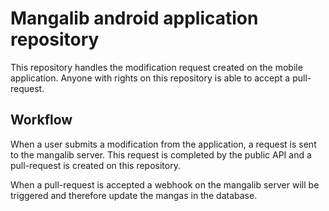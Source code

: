 # Mangalib android application repository

This repository handles the modification request created on the mobile application.
Anyone with rights on this repository is able to accept a pull-request.

## Workflow
When a user submits a modification from the application, a request is sent to the mangalib server. 
This request is completed by the public API and a pull-request is created on this repository.

When a pull-request is accepted a webhook on the mangalib server will be triggered and therefore update the mangas in the database.
